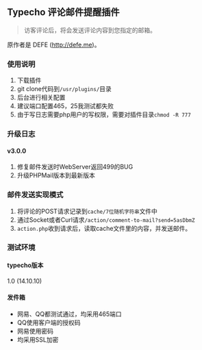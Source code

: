 
## Typecho 评论邮件提醒插件

>访客评论后，将会发送评论内容到您指定的邮箱。

原作者是  DEFE (http://defe.me)。


### 使用说明

1. 下载插件
2. git clone代码到`/usr/plugins/`目录
3. 后台进行相关配置
4. 建议端口配置465，25我测试都失败 
5. 由于写日志需要php用户的写权限，需要对插件目录`chmod -R 777`

### 升级日志

#### v3.0.0 

1. 修复邮件发送时WebServer返回499的BUG
2. 升级PHPMail版本到最新版本

### 邮件发送实现模式

1. 将评论的POST请求记录到`cache/7位随机字符串`文件中
2. 通过Socket或者Curl请求`/action/comment-to-mail?send=5asDbmZ`
3. `action.php`收到请求后，读取cache文件里的内容，并发送邮件。

### 测试环境

#### typecho版本 

1.0 (14.10.10)

#### 发件箱

- 网易、QQ都测试通过，均采用465端口
- QQ使用客户端的授权码
- 网易使用密码
- 均采用SSL加密


